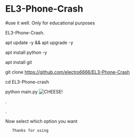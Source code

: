 # EL3-Phone-Crash


#use it well. Only for educational purposes

EL3-Phone-Crash.

apt update -y && apt upgrade -y


apt install python -y

apt install git 
 

git clone https://github.com/electro6666/EL3-Phone-Crash

cd EL3-Phone-crash

python main.py
![CHEESE!](permission-01.jpeg)

.

.

Now select which option you want 
 
    
       Thanks for using




